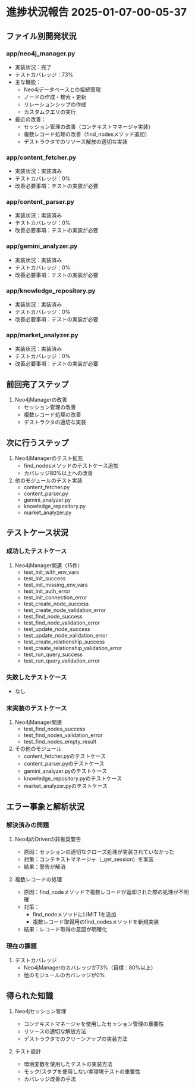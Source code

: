 # 進捗状況報告 2025-01-07-00-05-37

## ファイル別開発状況

### app/neo4j_manager.py
- 実装状況：完了
- テストカバレッジ：73%
- 主な機能：
  - Neo4jデータベースとの接続管理
  - ノードの作成・検索・更新
  - リレーションシップの作成
  - カスタムクエリの実行
- 最近の改善：
  - セッション管理の改善（コンテキストマネージャ実装）
  - 複数レコード処理の改善（find_nodesメソッド追加）
  - デストラクタでのリソース解放の適切な実装

### app/content_fetcher.py
- 実装状況：実装済み
- テストカバレッジ：0%
- 改善必要事項：テストの実装が必要

### app/content_parser.py
- 実装状況：実装済み
- テストカバレッジ：0%
- 改善必要事項：テストの実装が必要

### app/gemini_analyzer.py
- 実装状況：実装済み
- テストカバレッジ：0%
- 改善必要事項：テストの実装が必要

### app/knowledge_repository.py
- 実装状況：実装済み
- テストカバレッジ：0%
- 改善必要事項：テストの実装が必要

### app/market_analyzer.py
- 実装状況：実装済み
- テストカバレッジ：0%
- 改善必要事項：テストの実装が必要

## 前回完了ステップ
1. Neo4jManagerの改善
   - セッション管理の改善
   - 複数レコード処理の改善
   - デストラクタの適切な実装

## 次に行うステップ
1. Neo4jManagerのテスト拡充
   - find_nodesメソッドのテストケース追加
   - カバレッジ80%以上への改善
2. 他のモジュールのテスト実装
   - content_fetcher.py
   - content_parser.py
   - gemini_analyzer.py
   - knowledge_repository.py
   - market_analyzer.py

## テストケース状況

### 成功したテストケース
1. Neo4jManager関連（15件）
   - test_init_with_env_vars
   - test_init_success
   - test_init_missing_env_vars
   - test_init_auth_error
   - test_init_connection_error
   - test_create_node_success
   - test_create_node_validation_error
   - test_find_node_success
   - test_find_node_validation_error
   - test_update_node_success
   - test_update_node_validation_error
   - test_create_relationship_success
   - test_create_relationship_validation_error
   - test_run_query_success
   - test_run_query_validation_error

### 失敗したテストケース
- なし

### 未実装のテストケース
1. Neo4jManager関連
   - test_find_nodes_success
   - test_find_nodes_validation_error
   - test_find_nodes_empty_result
2. その他のモジュール
   - content_fetcher.pyのテストケース
   - content_parser.pyのテストケース
   - gemini_analyzer.pyのテストケース
   - knowledge_repository.pyのテストケース
   - market_analyzer.pyのテストケース

## エラー事象と解析状況

### 解決済みの問題
1. Neo4jのDriverの非推奨警告
   - 原因：セッションの適切なクローズ処理が実装されていなかった
   - 対策：コンテキストマネージャ（_get_session）を実装
   - 結果：警告が解消

2. 複数レコードの処理
   - 原因：find_nodeメソッドで複数レコードが返却された際の処理が不明確
   - 対策：
     - find_nodeメソッドにLIMIT 1を追加
     - 複数レコード取得用のfind_nodesメソッドを新規実装
   - 結果：レコード取得の意図が明確化

### 現在の課題
1. テストカバレッジ
   - Neo4jManagerのカバレッジが73%（目標：80%以上）
   - 他のモジュールのカバレッジが0%

## 得られた知識
1. Neo4jセッション管理
   - コンテキストマネージャを使用したセッション管理の重要性
   - リソースの適切な解放方法
   - デストラクタでのクリーンアップの実装方法

2. テスト設計
   - 環境変数を使用したテストの実装方法
   - モック/スタブを使用しない実環境テストの重要性
   - カバレッジ改善の手法 